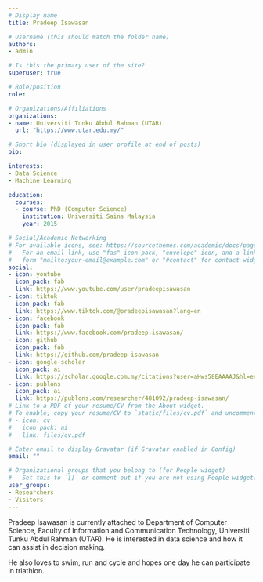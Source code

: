 ```yaml
---
# Display name
title: Pradeep Isawasan

# Username (this should match the folder name)
authors:
- admin

# Is this the primary user of the site?
superuser: true

# Role/position
role:

# Organizations/Affiliations
organizations:
- name: Universiti Tunku Abdul Rahman (UTAR)
  url: "https://www.utar.edu.my/"

# Short bio (displayed in user profile at end of posts)
bio:

interests:
- Data Science
- Machine Learning

education:
  courses:
  - course: PhD (Computer Science)
    institution: Universiti Sains Malaysia
    year: 2015

# Social/Academic Networking
# For available icons, see: https://sourcethemes.com/academic/docs/page-builder/#icons
#   For an email link, use "fas" icon pack, "envelope" icon, and a link in the
#   form "mailto:your-email@example.com" or "#contact" for contact widget.
social:
- icon: youtube
  icon_pack: fab
  link: https://www.youtube.com/user/pradeepisawasan
- icon: tiktok
  icon_pack: fab
  link: https://www.tiktok.com/@pradeepisawasan?lang=en
- icon: facebook
  icon_pack: fab
  link: https://www.facebook.com/pradeep.isawasan/
- icon: github
  icon_pack: fab
  link: https://github.com/pradeep-isawasan
- icon: google-scholar
  icon_pack: ai
  link: https://scholar.google.com.my/citations?user=aHws58EAAAAJ&hl=en
- icon: publons
  icon_pack: ai
  link: https://publons.com/researcher/481092/pradeep-isawasan/
# Link to a PDF of your resume/CV from the About widget.
# To enable, copy your resume/CV to `static/files/cv.pdf` and uncomment the lines below.
# - icon: cv
#   icon_pack: ai
#   link: files/cv.pdf

# Enter email to display Gravatar (if Gravatar enabled in Config)
email: ""

# Organizational groups that you belong to (for People widget)
#   Set this to `[]` or comment out if you are not using People widget.
user_groups:
- Researchers
- Visitors
---
```


Pradeep Isawasan is currently attached to Department of Computer Science, Faculty of Information and Communication Technology, Universiti Tunku Abdul Rahman (UTAR). He is interested in data science and how it can assist in decision making.

He also loves to swim, run and cycle and hopes one day he can participate in triathlon.
